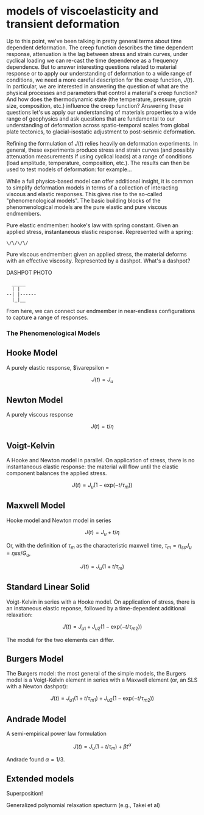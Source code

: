 # models of viscoelasticity and transient deformation

Up to this point, we've been talking in pretty general terms about time dependent deformation. The creep function describes the time dependent response, attenuation is the lag between stress and strain curves, under cyclical loading we can re-cast the time dependence as a frequency dependence. But to answer interesting questions related to material response or to apply our understanding of deformation to a wide range of conditions, we need a more careful description for the creep function, $J(t)$. In particular, we are interested in answering the question of what are the physical processes and parameters that control a material's creep function? And how does the thermodynamic state (the temperature, pressure, grain size, composition, etc.) influence the creep function? 
Answering these questions let's us apply our understanding of materials properties to a wide range of geophysics and ask questions that are fundamental to our understanding of deformation across spatio-temporal scales from global plate tectonics, to glacial-isostatic adjustment to post-seismic deformation.

Refining the formulation of $J(t)$ relies heavily on deformation experiments. In general, these experiments produce stress and strain curves (and possibly attenuation measurements if using cyclical loads) at a range of conditions (load amplitude, temperature, composition, etc.). The results can then be used to test models of deformation: for example...

While a full physics-based model can offer additional insight, it is common to simplify deformation models in terms of a collection of interacting viscous and elastic responses. This gives rise to the so-called "phenomenological models". The basic building blocks of the phenomenological models are the pure elastic and pure viscous endmembers.


Pure elastic endmember: hooke's law with spring constant. Given an applied stress, instantaneous elastic response. Represented with a spring:


```
\/\/\/\/
```

Pure viscous endmember: given an applied stress, the material deforms with an effective viscosity. Represented by a dashpot. What's a dashpot?

DASHPOT PHOTO

```
  _____
  | |
--| |------
  |_|__
```

From here, we can connect our endmember in near-endless configurations to capture a range of responses.

### The Phenomenological Models

## Hooke Model

A purely elastic response, $\varepsilon = 

$$
J(t) = J_u
$$

## Newton Model

A purely viscous response

$$
J(t) = t / \eta
$$

## Voigt-Kelvin

A Hooke and Newton model in parallel. On application of stress, there is no instantaneous elastic response: the material will flow until the elastic component balances the applied stress.

$$
J(t) = J_u (1 - \mathrm{exp}(- t / \tau_m))
$$

## Maxwell Model

Hooke model and Newton model in series

$$
J(t) = J_u + t / \eta
$$

Or, with the definition of $\tau_m$ as the characteristic maxwell time, $\tau_m = \eta_{ss} J_u = \eta{ss} / G_u$,

$$
J(t) = J_u (1 + t / \tau_m)
$$

## Standard Linear Solid

Voigt-Kelvin in series with a Hooke model. On application of stress, there is an instaneous elastic reponse, followed by a time-dependent additional relaxation:

$$
J(t) = J_{u1} + J_{u2} (1 - \mathrm{exp}(-t/\tau_{m2}))
$$

The moduli for the two elements can differ.

## Burgers Model

The Burgers model: the most general of the simple models, the Burgers model is a Voigt-Kelvin element in series with a  Maxwell element (or, an SLS with a Newton dashpot):

$$
J(t) = J_{u1} (1 + t/\tau_{m1}) + J_{u2} (1 - \mathrm{exp}(-t/\tau_{m2}))
$$


## Andrade Model

A semi-empirical power law formulation

$$
J(t) = J_u (1 + t/\tau_m) + \beta t^\alpha
$$

Andrade found $\alpha = 1 / 3$.

## Extended models

Superposition!

Generalized polynomial relaxation specturm (e.g., Takei et al)

